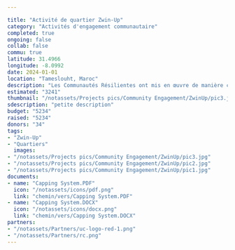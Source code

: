 ```yaml
---

title: "Activité de quartier Zwin-Up"
category: "Activités d'engagement communautaire"
completed: true
ongoing: false
collab: false
commu: true
latitude: 31.4966
longitude: -8.0992
date: 2024-01-01
location: "Tameslouht, Maroc"
description: "Les Communautés Résilientes ont mis en œuvre de manière constante l'activité Zwin-Up en commençant dans le quartier d'Almajdoub et en s'étendant vers l'extérieur. Nous achetons 40 pots de la Coopérative Alibdaa de Poterie et de Céramique à Tameslouht et 40 plantes d'une pépinière locale. Ensuite, nous plaçons deux pots devant chaque porte et les peignons avec les enfants du quartier. Nous avons travaillé avec des groupes d'échange pour financer l'activité et faire venir leurs étudiants en tant que volontaires. L'activité a été reconnue dans toute Tameslouht, espérant inspirer d'autres associations à la mettre en œuvre dans d'autres quartiers."
estimated: "3241"
thumbnail: "/notassets/Projects pics/Community Engagement/ZwinUp/pic3.jpg"
sdescription: "petite description"
budget: "5234"
raised: "5234"
donors: "34"
tags:
- "Zwin-Up"
- "Quartiers"
  images:
- "/notassets/Projects pics/Community Engagement/ZwinUp/pic3.jpg"
- "/notassets/Projects pics/Community Engagement/ZwinUp/pic2.jpg"
- "/notassets/Projects pics/Community Engagement/ZwinUp/pic1.jpg"
documents:
- name: "Capping System.PDF"
  icon: "/notassets/icons/pdf.png"
  link: "chemin/vers/Capping System.PDF"
- name: "Capping System.DOCX"
  icon: "/notassets/icons/docx.png"
  link: "chemin/vers/Capping System.DOCX"
partners:
- "/notassets/Partners/uc-logo-red-1.png"
- "/notassets/Partners/rc.png"
---
```

